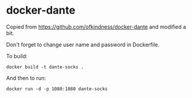 # docker-dante

Copied from https://github.com/ofkindness/docker-dante and modified a bit.

Don't forget to change user name and password in Dockerfile.

To build:
```
docker build -t dante-socks .
```

And then to run:
```
docker run -d -p 1080:1080 dante-socks
```
